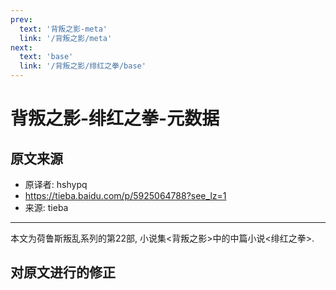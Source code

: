 ```yaml
---
prev:
  text: '背叛之影-meta'
  link: '/背叛之影/meta'
next:
  text: 'base'
  link: '/背叛之影/绯红之拳/base'
---
```


# 背叛之影-绯红之拳-元数据

## 原文来源

+ 原译者: hshypq
+ <https://tieba.baidu.com/p/5925064788?see_lz=1>
+ 来源: tieba

--------

本文为荷鲁斯叛乱系列的第22部, 小说集<背叛之影>中的中篇小说<绯红之拳>.

## 对原文进行的修正
